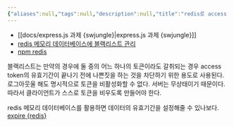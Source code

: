 ```yaml
---
{"aliases":null,"tags":null,"description":null,"title":"redis로 access token blacklist 관리하기 {nodejs} {todo}","created":"2023-11-07T08:40:41","updated":"2023-11-07T08:410:359","dg-publish":true,"permalink":"/docs/redis로 access token blacklist 관리하기 {nodejs} {todo}/","dgPassFrontmatter":true}
---
```


- [[docs/express.js 과제 {swjungle}\|express.js 과제 {swjungle}]]
- [redis 메모리 데이터베이스에 블랙리스트 관리](https://velog.io/@boo105/Redis-%EB%A5%BC-%ED%86%B5%ED%95%9C-JWT-Blacklist-%EA%B5%AC%ED%98%84)
- [npm redis](https://www.npmjs.com/package/redis)

블랙리스트는 만약의 경우에 둘 중의 어느 하나의 토큰이라도 갈취되는 경우 access token의 유효기간이 끝나기 전에 나쁜짓을 하는 것을 차단하기 위한 용도로 사용된다. 로그아웃울 해도 명시적으로 토큰을 비활성화할 수 없다. 서버는 무상태이기 때문이다. 따라서 클라이언트가 스스로 토큰을 비우도록 만들어야 한다. 

redis 메모리 데이터베이스를 활용하면 데이터의 유효기간을 설정해줄 수 있나보다. [expire {redis}](https://redis.io/commands/expire/)
